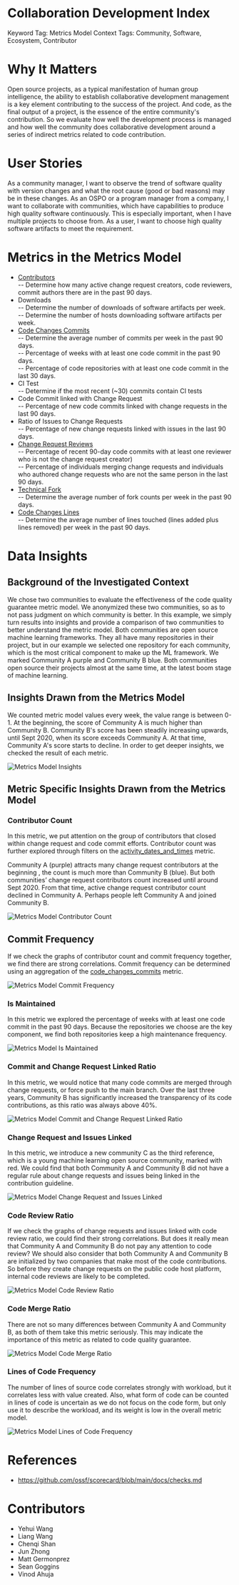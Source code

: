 # Collaboration Development Index

Keyword Tag: Metrics Model
Context Tags: Community, Software, Ecosystem, Contributor

# Why It Matters
Open source projects, as a typical manifestation of human group intelligence, the ability to establish collaborative development management is a key element contributing to the success of the project. And code, as the final output of a project, is the essence of the entire community's contribution. So we evaluate how well the development process is managed and how well the community does collaborative development around a series of indirect metrics related to code contribution.

# User Stories
As a community manager, I want to observe the trend of software quality with version changes and what the root cause (good or bad reasons) may be in these changes. 
As an OSPO or a program manager from a company, I want to collaborate with communities, which have capabilities to produce high quality software continuously. This is especially important, when I have multiple projects to choose from. 
As a user, I want to choose high quality software artifacts to meet the requirement. 

# Metrics in the Metrics Model

- [Contributors](https://chaoss.community/metric-contributors/)  
-- Determine how many active change request creators, code reviewers, commit authors there are in the past 90 days.
- Downloads  
-- Determine the number of downloads of software artifacts per week.  
-- Determine the number of hosts downloading software artifacts per week.
- [Code Changes Commits](https://chaoss.community/metric-code-changes-commits/)  
-- Determine the average number of commits per week in the past 90 days.  
-- Percentage of weeks with at least one code commit in the past 90 days.  
-- Percentage of code repositories with at least one code commit in the last 30 days.  
- CI Test  
-- Determine if the most recent (~30) commits contain CI tests  
- Code Commit linked with Change Request  
-- Percentage of new code commits linked with change requests in the last 90 days.  
- Ratio of Issues to Change Requests  
-- Percentage of new change requests linked with issues in the last 90 days.  
- [Change Request Reviews](https://chaoss.community/metric-change-request-reviews/)  
-- Percentage of recent 90-day code commits with at least one reviewer who is not the change request creator)  
-- Percentage of individuals merging change requests and individuals who authored change requests who are not the same person in the last 90 days.  
- [Technical Fork](https://chaoss.community/metric-technical-fork/)  
-- Determine the average number of fork counts per week in the past 90 days.  
- [Code Changes Lines](https://chaoss.community/metric-code-changes-lines/)  
-- Determine the average number of lines touched (lines added plus lines removed) per week in the past 90 days.  

# Data Insights

## Background of the Investigated Context
We chose two communities to evaluate the effectiveness of the code quality guarantee metric model. We anonymized these two communities, so as to not pass judgment on which community is better. In this example, we simply turn results into insights and provide a comparison of two communities to better understand the metric model. Both communities are open source machine learning frameworks. They all have many repositories in their project, but in our example we selected one repository for each community, which is the most critical component to make up the ML framework. We marked Community A purple and Community B blue. Both communities open source their projects almost at the same time, at the latest boom stage of machine learning. 

## Insights Drawn from the Metrics Model
We counted metric model values every week, the value range is between 0-1. At the beginning, the score of Community A is much higher than Community B. Community B's score has been steadily increasing upwards, until Sept 2020, when its score exceeds Community A. At that time, Community A's score starts to decline. In order to get deeper insights, we checked the result of each metric.

![Metrics Model Insights](https://github.com/chaoss/wg-metrics-models/blob/main/metrics-model-libs/collaboration-development-index/images/1.jpg)

## Metric Specific Insights Drawn from the Metrics Model

### Contributor Count
In this metric, we put attention on the group of contributors that closed within change request and code commit efforts. Contributor count was further explored through filters on the [activity_dates_and_times](https://chaoss.community/?p=3444) metric. 

Community A (purple) attracts many change request contributors at the beginning , the count is much more than Community B (blue). But both communities’ change request contributors count increased until around Sept 2020. From that time, active change request contributor count declined in Community A. Perhaps people left Community A and joined Community B. 

![Metrics Model Contributor Count](https://github.com/chaoss/wg-metrics-models/blob/main/metrics-model-libs/collaboration-development-index/images/2.jpg)

## Commit Frequency 
If we check the graphs of contributor count and commit frequency together, we find there are strong correlations. Commit frequency can be determined using an aggregation of the [code_changes_commits](https://chaoss.community/?p=4707) metric.

![Metrics Model Commit Frequency](https://github.com/chaoss/wg-metrics-models/blob/main/metrics-model-libs/collaboration-development-index/images/3.jpg)

### Is Maintained 
In this metric we explored the percentage of weeks with at least one code commit in the past 90 days. Because the repositories we choose are the key component, we find both repositories keep a high maintenance frequency. 

![Metrics Model Is Maintained](https://github.com/chaoss/wg-metrics-models/blob/main/metrics-model-libs/collaboration-development-index/images/4.jpg)

### Commit and Change Request Linked Ratio

In this metric, we would notice that many code commits are merged through change requests, or force push to the main branch. Over the last three years, Community B has significantly increased the transparency of its code contributions, as this ratio was always above 40%.

![Metrics Model Commit and Change Request Linked Ratio](https://github.com/chaoss/wg-metrics-models/blob/main/metrics-model-libs/collaboration-development-index/images/5.jpg)

### Change Request and Issues Linked

In this metric, we introduce a new community C as the third reference, which is a young machine learning open source community, marked with red. We could find that both Community A and Community B did not have a regular rule about change requests and issues being linked in the contribution guideline. 

![Metrics Model Change Request and Issues Linked](https://github.com/chaoss/wg-metrics-models/blob/main/metrics-model-libs/collaboration-development-index/images/6.jpg)

### Code Review Ratio 

If we check the graphs of change requests and issues linked with code review ratio, we could find their strong correlations. But does it really mean that Community A and Community B do not pay any attention to code review? We should also consider that both Community A and Community B are initialized by two companies that make most of the code contributions. So before they create change requests on the public code host platform, internal code reviews are likely to be completed. 

![Metrics Model Code Review Ratio](https://github.com/chaoss/wg-metrics-models/blob/main/metrics-model-libs/collaboration-development-index/images/7.jpg)

### Code Merge Ratio 
There are not so many differences between Community A and Community B, as both of them take this metric seriously. This may indicate the importance of this metric as related to code quality guarantee. 

![Metrics Model Code Merge Ratio](https://github.com/chaoss/wg-metrics-models/blob/main/metrics-model-libs/collaboration-development-index/images/8.jpg)

### Lines of Code Frequency
The number of lines of source code correlates strongly with workload, but it correlates less with value created. Also, what form of code can be counted in lines of code is uncertain as we do not focus on the code form, but only use it to describe the workload, and its weight is low in the overall metric model.

![Metrics Model Lines of Code Frequency](https://github.com/chaoss/wg-metrics-models/blob/main/metrics-model-libs/collaboration-development-index/images/9.jpg)

# References
- https://github.com/ossf/scorecard/blob/main/docs/checks.md 

# Contributors
- Yehui Wang
- Liang Wang
- Chenqi Shan
- Jun Zhong
- Matt Germonprez
- Sean Goggins
- Vinod Ahuja
